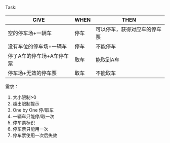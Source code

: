 Task:

|         GIVE       |WHEN                          |THEN                         |
|----------------|-------------------------------|-----------------------------|
|空的停车场+一辆车|停车|可以停车，获得对应车的停车票|
|没有车位的停车场+一辆车|停车|不能停车|
|停了A车的停车场+A车停车票|取车|能取到A车|
|停车场+无效的停车票|取车|不能取车|

需求：
1. 大小限制>0
1. 超出限制提示
1. One by One 停/取车
1. 一辆车只能停/取一次
1. 停车票标识
1. 停车票只能用一次
1. 停车票使用一次后失效